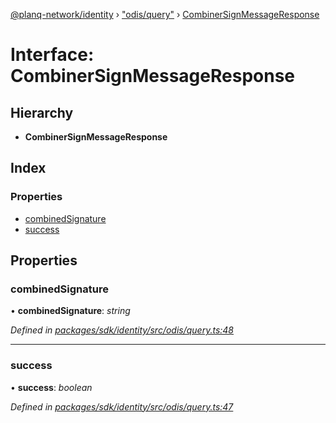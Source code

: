 [@planq-network/identity](../README.md) › ["odis/query"](../modules/_odis_query_.md) › [CombinerSignMessageResponse](_odis_query_.combinersignmessageresponse.md)

# Interface: CombinerSignMessageResponse

## Hierarchy

* **CombinerSignMessageResponse**

## Index

### Properties

* [combinedSignature](_odis_query_.combinersignmessageresponse.md#combinedsignature)
* [success](_odis_query_.combinersignmessageresponse.md#success)

## Properties

###  combinedSignature

• **combinedSignature**: *string*

*Defined in [packages/sdk/identity/src/odis/query.ts:48](https://github.com/planq-network/planq-sdk/blob/master/packages/sdk/identity/src/odis/query.ts#L48)*

___

###  success

• **success**: *boolean*

*Defined in [packages/sdk/identity/src/odis/query.ts:47](https://github.com/planq-network/planq-sdk/blob/master/packages/sdk/identity/src/odis/query.ts#L47)*
